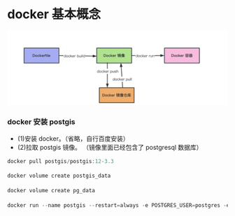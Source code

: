 <!--
 * @Author: LittleQ
 * @Date: 2023-02-14 22:02:01
 * @LastEditTime: 2023-03-23 21:15:26
 * @LastEditors: LittleQ
 * @Description:
 * @FilePath: \NoteBook\docker\01.md
-->

# docker 基本概念


![图 0](./images/01/IMG_20230702-211442428.png)  



### docker 安装 postgis

- (1)安装 docker。（省略，自行百度安装）
- (2)拉取 postgis 镜像。 （镜像里面已经包含了 postgresql 数据库）

```js
docker pull postgis/postgis:12-3.3

docker volume create postgis_data

docker volume create pg_data

docker run --name postgis --restart=always -e POSTGRES_USER=postgres -e POSTGRES_PASSWORD=password -e POSTGRES_DBNAME=my_db -p 5432:5432 -v postgis_data:/var/lib/postgis/data -v pg_data:/var/lib/postgresql/data -d postgis/postgis:12-3.3
```

